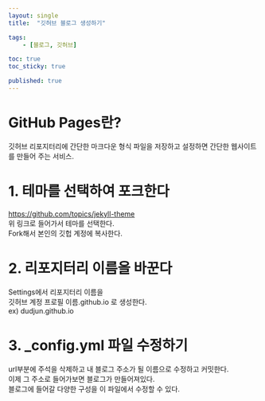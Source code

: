 ```yaml
---
layout: single
title:  "깃허브 블로그 생성하기"

tags:
    - [블로그, 깃허브]

toc: true
toc_sticky: true

published: true
---
```


# GitHub Pages란?

깃허브 리포지터리에 간단한 마크다운 형식 파일을 저장하고 설정하면 간단한 웹사이트를 만들어 주는 서비스.

# 1. 테마를 선택하여 포크한다

<https://github.com/topics/jekyll-theme>  
위 링크로 들어가서 테마를 선택한다.  
Fork해서 본인의 깃헙 계정에 복사한다.

# 2. 리포지터리 이름을 바꾼다

Settings에서 리포지터리 이름을   
깃허브 계정 프로필 이름.github.io 로 생성한다.  
ex) dudjun.github.io

# 3. _config.yml 파일 수정하기

url부분에 주석을 삭제하고 내 블로그 주소가 될 이름으로 수정하고 커밋한다.  
이제 그 주소로 들어가보면 블로그가 만들어져있다.  
블로그에 들어갈 다양한 구성을 이 파일에서 수정할 수 있다.
